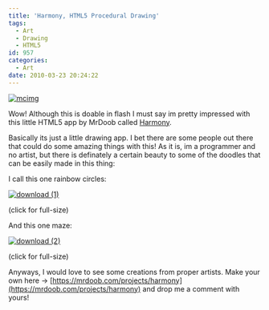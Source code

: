 ```yaml
---
title: 'Harmony, HTML5 Procedural Drawing'
tags:
  - Art
  - Drawing
  - HTML5
id: 957
categories:
  - Art
date: 2010-03-23 20:24:22
---
```


[![](https://mikecann.co.uk/wp-content/uploads/2010/03/mcimg.png "mcimg")](https://mikecann.co.uk/wp-content/uploads/2010/03/mcimg.png)

Wow! Although this is doable in flash I must say im pretty impressed with this little HTML5 app by MrDoob called [Harmony](https://mrdoob.com/projects/harmony).

Basically its just a little drawing app. I bet there are some people out there that could do some amazing things with this! As it is, im a programmer and no artist, but there is definately a certain beauty to some of the doodles that can be easily made in this thing:

I call this one rainbow circles:

[![](https://mikecann.co.uk/wp-content/uploads/2010/03/download-1.png "download (1)")](https://mikecann.co.uk/wp-content/uploads/2010/03/download-1.png)

(click for full-size)

And this one maze:

[![](https://mikecann.co.uk/wp-content/uploads/2010/03/download-2.png "download (2)")](https://mikecann.co.uk/wp-content/uploads/2010/03/download-2.png)

(click for full-size)

Anyways, I would love to see some creations from proper artists. Make your own here -&gt; [https://mrdoob.com/projects/harmony](https://mrdoob.com/projects/harmony) and drop me a comment with yours!